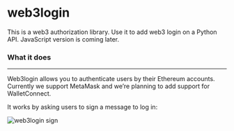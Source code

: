 # web3login

This is a web3 authorization library. Use it to add web3 login on a Python API. JavaScript version is coming later.

### What it does
----

Web3login allows you to authenticate users by their Ethereum accounts. Currently we support MetaMask and we’re planning to add support for WalletConnect.

It works by asking users to sign a message to log in:

![web3login sign](https://user-images.githubusercontent.com/88392948/197013565-3e0fcf66-a6d9-4d28-90d4-1b472079085b.png)
